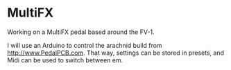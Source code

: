 # MultiFX
Working on a MultiFX pedal based around the FV-1.

I will use an Arduino to control the arachnid build from http://www.PedalPCB.com. That way, 
settings can be stored in presets, and Midi can be used to switch between em.
